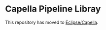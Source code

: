 # Capella Pipeline Libray

This repository has moved to [Eclipse/Capella](https://github.com/eclipse/capella-pipeline-library).